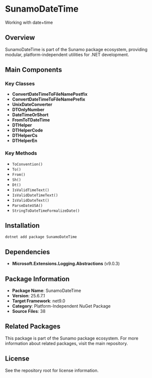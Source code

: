# SunamoDateTime

Working with date+time

## Overview

SunamoDateTime is part of the Sunamo package ecosystem, providing modular, platform-independent utilities for .NET development.

## Main Components

### Key Classes

- **ConvertDateTimeToFileNamePostfix**
- **ConvertDateTimeToFileNamePrefix**
- **UnixDateConverter**
- **DTOnlyNumber**
- **DateTimeOrShort**
- **FromToTDateTime**
- **DTHelper**
- **DTHelperCode**
- **DTHelperCs**
- **DTHelperEn**

### Key Methods

- `ToConvention()`
- `To()`
- `From()`
- `Sh()`
- `Dt()`
- `IsValidTimeText()`
- `IsValidDateTimeText()`
- `IsValidDateText()`
- `ParseDateUSA()`
- `StringToDateTimeFormalizeDate()`

## Installation

```bash
dotnet add package SunamoDateTime
```

## Dependencies

- **Microsoft.Extensions.Logging.Abstractions** (v9.0.3)

## Package Information

- **Package Name**: SunamoDateTime
- **Version**: 25.6.7.1
- **Target Framework**: net9.0
- **Category**: Platform-Independent NuGet Package
- **Source Files**: 38

## Related Packages

This package is part of the Sunamo package ecosystem. For more information about related packages, visit the main repository.

## License

See the repository root for license information.
